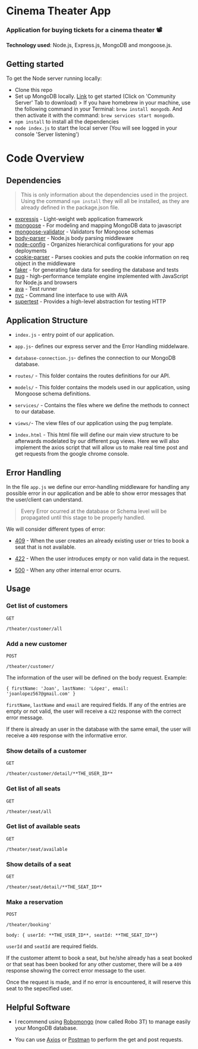 <h1 align>Cinema Theater App</h1>

### Application for buying tickets for a cinema theater 📽

**Technology used**: Node.js, Express.js, MongoDB and mongoose.js.

## Getting started

To get the Node server running locally:

* Clone this repo
* Set up MongoDB locally. [Link](https://www.mongodb.com/download-center?jmp=nav#community) to get started (Click on 'Community Server' Tab to download) > If you have homebrew in your machine, use the following command in your Terminal: `brew install mongodb`. And then activate it with the command: `brew services start mongodb`.
* `npm install` to install all the dependencies
* `node index.js` to start the local server (You will see logged in your console 'Server listening')

# Code Overview

## Dependencies

> This is only information about the dependencies used in the project. Using the command `npm install` they will all be installed, as they are already defined in the package.json file.

* [expressjs](https://github.com/expressjs/express) - Light-weight web application framework
* [mongoose](https://github.com/Automattic/mongoose) - For modeling and mapping MongoDB data to javascript
* [mongoose-validator](https://github.com/leepowellcouk/mongoose-validator) - Validators for Mongoose schemas
* [body-parser](https://github.com/expressjs/body-parser) - Node.js body parsing middleware
* [node-config](https://github.com/lorenwest/node-config) - Organizes hierarchical configurations for your app deployments
* [cookie-parser](https://github.com/expressjs/cookie-parser) - Parses cookies and puts the cookie information on req object in the middleware
* [faker](https://github.com/Marak/Faker.js) - for generating fake data for seeding the database and tests
* [pug](https://github.com/pugjs/pug) - high-performance template engine implemented with JavaScript for Node.js and browsers
* [ava](https://github.com/avajs/ava) - Test runner
* [nyc](https://github.com/istanbuljs/nyc) - Command line interface to use with AVA
* [supertest](https://github.com/visionmedia/supertest) - Provides a high-level abstraction for testing HTTP

## Application Structure

* `index.js` - entry point of our application.

* `app.js`- defines our express server and the Error Handling middelware.

* `database-connection.js`- defines the connection to our MongoDB database.

* `routes/` - This folder contains the routes definitions for our API.

* `models/` - This folder contains the models used in our application, using Mongoose schema definitions.

* `services/` - Contains the files where we define the methods to connect to our database.

* `views/`- The view files of our application using the pug template.

* `ìndex.html` - This html file will define our main view structure to be afterwards modelated by our different pug views. Here we will also implement the axios script that will allow us to make real time post and get requests from the google chrome console.

## Error Handling

In the file `app.js` we define our error-handling middleware for handling any possible error in our application and be able to show error messages that the user/client can understand.

> Every Error ocurred at the database or Schema level will be propagated until this stage to be properly handled.

We will consider different types of error:

* [409](https://httpstatuses.com/409) - When the user creates an already existing user or tries to book a seat that is not available.

* [422](https://httpstatuses.com/422) - When the user introduces empty or non valid data in the request.

* [500](https://httpstatuses.com/500) - When any other internal error ocurrs.

## Usage

### Get list of customers

`GET`

```
/theater/customer/all
```

### Add a new customer

`POST`

```
/theater/customer/
```

The information of the user will be defined on the body request.
Example:

```
{ firstName: 'Joan', lastName: 'López', email: 'joanlopez567@gmail.com' }
```

`firstName`, `lastName` and `email` are required fields. If any of the entries are empty or not valid, the user will receive a `422` response with the correct error message.

If there is already an user in the database with the same email, the user will receive a `409` response with the informative error.

### Show details of a customer

`GET`

```
/theater/customer/detail/**THE_USER_ID**
```

### Get list of all seats

`GET`

```
/theater/seat/all
```

### Get list of available seats

`GET`

```
/theater/seat/available
```

### Show details of a seat

`GET`

```
/theater/seat/detail/**THE_SEAT_ID**
```

### Make a reservation

`POST`

```
/theater/booking'
```

```
body: { userId: **THE_USER_ID**, seatId: **THE_SEAT_ID**}
```

`userId` and `seatId` are required fields.

If the customer attemt to book a seat, but he/she already has a seat booked or that seat has been booked for any other customer, there will be a `409` response showing the correct error message to the user.

Once the request is made, and if no error is encountered, it will reserve this seat to the sepecified user.

## Helpful Software

* I recommend using [Robomongo](https://robomongo.org/) (now called Robo 3T) to manage easily your MongoDB database.

* You can use [Axios](https://github.com/axios/axios) or [Postman](https://www.getpostman.com/) to perform the get and post requests.

